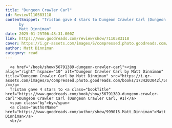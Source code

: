 ```yaml
---
title: "Dungeon Crawler Carl"
id: Review7110583118
contentSnippet: "Tristan gave 4 stars to Dungeon Crawler Carl (Dungeon Crawler Carl, #1)
      by
      Matt Dinniman"
date: 2025-01-25T06:48:31.000Z
link: https://www.goodreads.com/review/show/7110583118
cover: https://i.gr-assets.com/images/S/compressed.photo.goodreads.com/books/1734203042l/56791389._LY75_.jpg
author: Matt Dinniman
category: read
---
```


      
      <a href="/book/show/56791389-dungeon-crawler-carl"><img align="right" hspace="10" alt="Dungeon Crawler Carl by Matt Dinniman" title="Dungeon Crawler Carl by Matt Dinniman" src="https://i.gr-assets.com/images/S/compressed.photo.goodreads.com/books/1734203042l/56791389._SY75_.jpg" /></a>
      Tristan gave 4 stars to <a class="bookTitle" href="https://www.goodreads.com/book/show/56791389-dungeon-crawler-carl">Dungeon Crawler Carl (Dungeon Crawler Carl, #1)</a>
      <span class="by">by</span>
      <a class="authorName" href="https://www.goodreads.com/author/show/999015.Matt_Dinniman">Matt Dinniman</a>
      <br/>